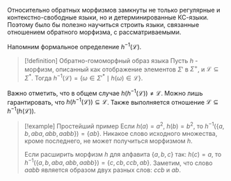 Относительно обратных морфизмов замкнуты не только регулярные и контекстно-свободные языки, но и детерминированные КС-языки. Поэтому было бы полезно научиться строить языки, связанные отношением обратного морфизма, с рассматриваемыми.

Напомним формальное определение $h^{-1}(\mathcal{L})$.

> [!definition] Обратно-гомоморфный образ языка
> Пусть $h$ - морфизм, описанный как отображение элементов $\Sigma'$ в $\Sigma^+$, и $\mathcal{L}\subseteq \Sigma^*$. Тогда $h^{-1}(\mathcal{L})=\bigl\{\omega\in\Sigma'^*\mid h(\omega)\in\mathcal{L}\bigr\}$.

Важно отметить, что в общем случае $h(h^{-1}(\mathcal{L}))\neq \mathcal{L}$. Можно лишь гарантировать, что $h(h^{-1}(\mathcal{L}))\subseteq \mathcal{L}$. Также выполняется отношение  $\mathcal{L}\subseteq h^{-1}(h(\mathcal{L}))$.

> [!example] Простейший пример
> Если $h(a)=a^2$, $h(b)=b^2$, то $h^{-1}(\{a,b,aba,abb,aabb\})=\{ab\}$. Никакое слово исходного множества, кроме последнего, не может получиться морфизмом $h$.
> 
> Если расширить морфизм $h$ для алфавита $\{a,b,c\}$ так: $h(c)=a$, то $h^{-1}(\{a,b,aba,abb,aabb\})=\{c,cb,ccb,ab\}$. Заметим, что слово $aabb$ является образом двух разных слов: $ccb$ и $ab$. 
> 
